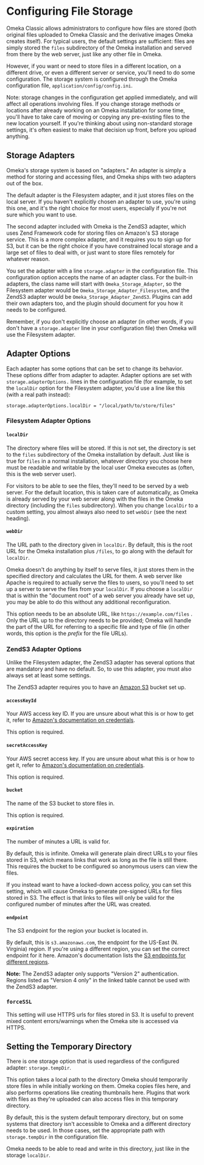 # Configuring File Storage

Omeka Classic allows administrators to configure how files are stored (both original files uploaded to Omeka Classic and the derivative images Omeka creates itself). For typical users, the default settings are sufficient: files are simply stored the `files` subdirectory of the Omeka installation and served from there by the web server, just like any other file in Omeka.

However, if you want or need to store files in a different location, on a different drive, or even a different server or service, you'll need to do some configuration. The storage system is configured through the Omeka configuration file, `application/config/config.ini`.

Note: storage changes in the configuration get applied immediately, and will affect all operations involving files. If you change storage methods or locations after already working on an Omeka installation for some time, you'll have to take care of moving or copying any pre-existing files to the new location yourself. If you're thinking about using non-standard storage settings, it's often easiest to make that decision up front, before you upload anything.

## Storage Adapters

Omeka's storage system is based on "adapters." An adapter is simply a method for storing and accessing files, and Omeka ships with two adapters out of the box.

The default adapter is the Filesystem adapter, and it just stores files on the local server. If you haven't explicitly chosen an adapter to use, you're using this one, and it's the right choice for most users, especially if you're not sure which you want to use.

The second adapter included with Omeka is the ZendS3 adapter, which uses Zend Framework code for storing files on Amazon's S3 storage service. This is a more complex adapter, and it requires you to sign up for S3, but it can be the right choice if you have constrained local storage and a large set of files to deal with, or just want to store files remotely for whatever reason.

You set the adapter with a line `storage.adapter` in the configuration file. This configuration option accepts the name of an adapter class. For the built-in adapters, the class name will start with `Omeka_Storage_Adapter`, so the Filesystem adapter would be `Omeka_Storage_Adapter_Filesystem`, and the ZendS3 adapter would be `Omeka_Storage_Adapter_ZendS3`. Plugins can add their own adapters too, and the plugin should document for you how it needs to be configured.

Remember, if you don't explicitly choose an adapter (in other words, if you don't have a `storage.adapter` line in your configuration file) then Omeka will use the Filesystem adapter.

## Adapter Options

Each adapter has some options that can be set to change its behavior. These options differ from adapter to adapter. Adapter options are set with `storage.adapterOptions.` lines in the configuration file (for example, to set the `localDir` option for the Filesystem adapter, you'd use a line like this (with a real path instead):

```
storage.adapterOptions.localDir = "/local/path/to/store/files"
```

### Filesystem Adapter Options

#### `localDir`

The directory where files will be stored. If this is not set, the directory
is set to the `files` subdirectory of the Omeka installation by default.
Just like is true for `files` in a normal installation, whatever directory
you choose here must be readable and writable by the local user Omeka
executes as (often, this is the web server user).

For visitors to be able to see the files, they'll need to be served by a
web server. For the default location, this is taken care of automatically,
as Omeka is already served by your web server along with the files in the
Omeka directory (including the `files` subdirectory). When you change
`localDir` to a custom setting, you almost always also need to set `webDir`
(see the next heading).

#### `webDir`

The URL path to the directory given in `localDir`. By default, this is the
root URL for the Omeka installation plus `/files`, to go along with the
default for `localDir`.

Omeka doesn't do anything by itself to serve files, it just stores them
in the specified directory and calculates the URL for them. A web server like
Apache is required to actually serve the files to users, so you'll need to set
up a server to serve the files from your `localDir`. If you choose a `localDir`
that is within the "document root" of a web server you already have set up, you
may be able to do this without any additional reconfiguration.

This option needs to be an absolute URL, like `https://example.com/files` .
Only the URL up to the directory needs to be provided; Omeka will handle the
part of the URL for referring to a specific file and type of file (in other
words, this option is the *prefix* for the file URLs).

### ZendS3 Adapter Options

Unlike the Filesystem adapter, the ZendS3 adapter has several options that are
mandatory and have no default. So, to use this adapter, you must also always
set at least some settings.

The ZendS3 adapter requires you to have an [Amazon S3][3] bucket set up.

#### `accessKeyId`

Your AWS access key ID. If you are unsure about what this is or how to get it,
refer to [Amazon's documentation on credentials][1].

This option is required.

#### `secretAccessKey`

Your AWS secret access key. If you are unsure about what this is or how to get it,
refer to [Amazon's documentation on credentials][1].

This option is required.

#### `bucket`

The name of the S3 bucket to store files in.

This option is required.

#### `expiration`

The number of minutes a URL is valid for.

By default, this is infinite. Omeka will generate plain direct URLs to your files
stored in S3, which means links that work as long as the file is still there. This
requires the bucket to be configured so anonymous users can view the files.

If you instead want to have a locked-down access policy, you can set this setting,
which will cause Omeka to generate pre-signed URLs for files stored in S3. The
effect is that links to files will only be valid for the configured number of
minutes after the URL was created.

#### `endpoint`

The S3 endpoint for the region your bucket is located in.

By default, this is `s3.amazonaws.com`, the endpoint for the US-East (N. Virginia)
region. If you're using a different region, you can set the correct endpoint for it
here. Amazon's documentation lists the [S3 endpoints for different regions][2].

**Note:** The ZendS3 adapter only supports "Version 2" authentication. Regions listed
as "Version 4 only" in the linked table cannot be used with the ZendS3 adapter.

### `forceSSL`

This setting will use HTTPS urls for files stored in S3. It is useful to prevent mixed content errors/warnings when the Omeka site is accessed via HTTPS.

## Setting the Temporary Directory

There is one storage option that is used regardless of the configured adapter:
`storage.tempDir`.

This option takes a local path to the directory Omeka should temporarily store
files in while initially working on them. Omeka copies files here, and also
performs operations like creating thumbnails here. Plugins that work with files
as they're uploaded can also access files in this temporary directory.

By default, this is the system default temporary directory, but on some systems
that directory isn't accessible to Omeka and a different directory needs to be
used. In those cases, set the appropriate path with `storage.tempDir` in the
configuration file.

Omeka needs to be able to read and write in this directory, just like in the
storage `localDir`.

[1]: https://docs.aws.amazon.com/general/latest/gr/aws-sec-cred-types.html#access-keys-and-secret-access-keys
[2]: https://docs.aws.amazon.com/general/latest/gr/rande.html#s3_region
[3]: https://aws.amazon.com/s3/getting-started/

